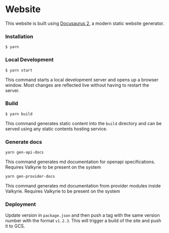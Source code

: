 # Website

This website is built using [Docusaurus 2](https://docusaurus.io/), a modern static website generator.

### Installation

```
$ yarn
```

### Local Development

```
$ yarn start
```

This command starts a local development server and opens up a browser window. Most changes are reflected live without having to restart the server.

### Build

```
$ yarn build
```

This command generates static content into the `build` directory and can be served using any static contents hosting service.

### Generate docs
```
yarn gen-api-docs
```
This command generates md documentation for openapi specifications. Requires Valkyrie to be present on the system

```
yarn gen-provider-docs
```
This command generates md documentation from provider modules inside Valkyrie. Requires Valkyrie to be present on the system
### Deployment

Update version in `package.json` and then push a tag with the same version number with the format `v1.2.3`. This will trigger a build of the site and push it to GCS.